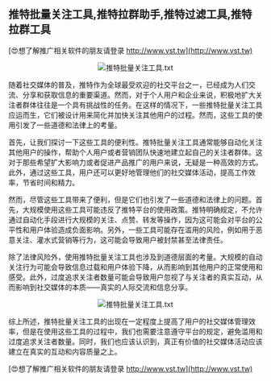 ## **推特批量关注工具,推特拉群助手,推特过滤工具,推特拉群工具**

[😍想了解推广相关软件的朋友请登录 http://www.vst.tw](http://www.vst.tw)

 <center><img src="https://vst.tw/MP4/tuiguang/png/7.png" alt="推特批量关注工具.txt"></center>

随着社交媒体的普及，推特作为全球最受欢迎的社交平台之一，已经成为人们交流、分享和获取信息的重要渠道。然而，对于个人用户和企业来说，积极地扩大关注者群体往往是一个具有挑战性的任务。在这样的情况下，一些推特批量关注工具应运而生，它们被设计用来简化并加快关注其他用户的过程。然而，这些工具的使用引发了一些道德和法律上的考量。

首先，让我们探讨一下这些工具的便利性。推特批量关注工具通常能够自动化关注其他用户的操作，帮助个人用户或者营销团队快速地建立起自己的关注者群体。这对于那些希望扩大影响力或者促进产品推广的用户来说，无疑是一种高效的方式。此外，通过这些工具，用户还可以更好地管理他们的社交媒体活动，提高工作效率，节省时间和精力。

然而，尽管这些工具带来了便利，但是它们也引发了一些道德和法律上的问题。首先，大规模使用这些工具可能违反了推特平台的使用政策。推特明确规定，不允许通过自动化手段进行大规模的关注、点赞、转发等操作，因为这可能会对平台的公平性和用户体验造成负面影响。另外，一些工具可能存在滥用的风险，例如用于恶意关注、灌水式营销等行为，这可能会导致用户被封禁甚至法律责任。

除了法律风险外，使用推特批量关注工具也涉及到道德层面的考量。大规模的自动关注行为可能会导致信息过载和用户体验下降，从而影响到其他用户的正常使用和感受。此外，过度追求关注者数量可能会导致用户忽视了与关注者的真实互动，从而影响到社交媒体的本质——真实的人际交流和信息分享。

 <center><img src="https://vst.tw/MP4/tuiguang/png/5.png" alt="推特批量关注工具.txt"></center>

综上所述，推特批量关注工具的出现在一定程度上提高了用户的社交媒体管理效率，但是在使用这些工具的过程中，我们也需要注意遵守平台的规定，避免滥用和过度追求关注者数量。同时，我们也应该认识到，真正有价值的社交媒体活动应该建立在真实的互动和内容质量之上。

[😍想了解推广相关软件的朋友请登录 http://www.vst.tw](http://www.vst.tw)



